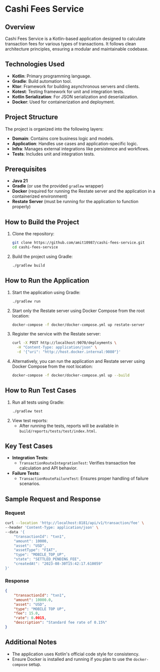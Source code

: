# Cashi Fees Service

## Overview
Cashi Fees Service is a Kotlin-based application designed to calculate transaction fees for various types of transactions. It follows clean architecture principles, ensuring a modular and maintainable codebase.

## Technologies Used
- **Kotlin**: Primary programming language.
- **Gradle**: Build automation tool.
- **Ktor**: Framework for building asynchronous servers and clients.
- **Kotest**: Testing framework for unit and integration tests.
- **Kotlin Serialization**: For JSON serialization and deserialization.
- **Docker**: Used for containerization and deployment.

## Project Structure
The project is organized into the following layers:
- **Domain**: Contains core business logic and models.
- **Application**: Handles use cases and application-specific logic.
- **Infra**: Manages external integrations like persistence and workflows.
- **Tests**: Includes unit and integration tests.

## Prerequisites
- **Java 21**
- **Gradle** (or use the provided `gradlew` wrapper)
- **Docker** (required for running the Restate server and the application in a containerized environment)
- **Restate Server** (must be running for the application to function properly)

## How to Build the Project
1. Clone the repository:
   ```bash
   git clone https://github.com/amit10987/cashi-fees-service.git
   cd cashi-fees-service
   ```
2. Build the project using Gradle:
   ```bash
   ./gradlew build
   ```

## How to Run the Application
1. Start the application using Gradle:
   ```bash
   ./gradlew run
   ```
2. Start only the Restate server using Docker Compose from the root location:
   ```bash
   docker-compose -f docker/docker-compose.yml up restate-server
   ```
3. Register the service with the Restate server:
   ```bash
   curl -X POST http://localhost:9070/deployments \
     -H "Content-Type: application/json" \
     -d '{"uri": "http://host.docker.internal:9080"}'
   ```
4. Alternatively, you can run the application and Restate server using Docker Compose from the root location:
   ```bash
   docker-compose -f docker/docker-compose.yml up --build
   ```

## How to Run Test Cases
1. Run all tests using Gradle:
   ```bash
   ./gradlew test
   ```
2. View test reports:
   - After running the tests, reports will be available in `build/reports/tests/test/index.html`.

## Key Test Cases
- **Integration Tests**:
  - `TransactionRouteIntegrationTest`: Verifies transaction fee calculation and API behavior.
- **Failure Tests**:
  - `TransactionRouteFailureTest`: Ensures proper handling of failure scenarios.

## Sample Request and Response

### Request
```bash
curl --location 'http://localhost:8181/api/v1/transaction/fee' \
--header 'Content-Type: application/json' \
--data '{
    "transactionId": "txn1",
    "amount": 10000,
    "asset": "USD",
    "assetType": "FIAT",
    "type": "MOBILE_TOP_UP",
    "state": "SETTLED_PENDING_FEE",
    "createdAt": "2023-08-30T15:42:17.610059"
}'
```

### Response
```json
{
    "transactionId": "txn1",
    "amount": 10000.0,
    "asset": "USD",
    "type": "MOBILE TOP UP",
    "fee": 15.0,
    "rate": 0.0015,
    "description": "Standard fee rate of 0.15%"
}
```

## Additional Notes
- The application uses Kotlin's official code style for consistency.
- Ensure Docker is installed and running if you plan to use the `docker-compose` setup.
